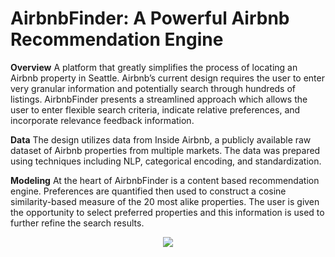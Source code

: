 # AirbnbFinder: A Powerful Airbnb Recommendation Engine

**Overview** A platform that greatly simplifies the process of locating an Airbnb property in Seattle. Airbnb’s current design requires the user to enter very granular information and potentially search through hundreds of listings. AirbnbFinder presents a streamlined approach which allows the user to enter flexible search criteria, indicate relative preferences, and incorporate relevance feedback information. 

**Data** The design utilizes data from Inside Airbnb, a publicly available raw dataset of Airbnb properties from multiple markets. The data was prepared using techniques including NLP, categorical encoding, and standardization.

**Modeling** At the heart of AirbnbFinder is a content based recommendation engine. Preferences are quantified then used to construct a cosine similarity-based measure of the 20 most alike properties. The user is given the opportunity to select preferred properties and this information is used to further refine the search results.   

<div style="text-align:center"><img src ="https://github.com/sharadvrao/apartment_recommender/blob/master/model.png" /></div>
